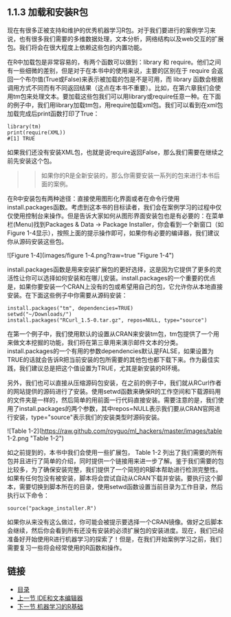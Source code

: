 ## 1.1.3 加载和安装R包 ##

现在有很多正被支持和维护的优秀机器学习R包。对于我们要进行的案例学习来说，也有很多我们需要的多维数据处理，文本分析，网络结构以及web交互的扩展包。我们将会在很大程度上依赖这些包的内置功能。

在R中加载包是非常容易的，有两个函数可以做到：library 和 require。他们之间有一些细微的差别，但是对于在本书中的使用来说，主要的区别在于 require 会返回一个布尔值(True或False)来表示被加载的包是不是可用，而 library 函数会根据调用方式不同而有不同返回结果（这点在本书不重要）。比如，在第六章我们会使用tm包来处理文本。要加载这些包我们可以用library或require任意一种。在下面的例子中，我们用library加载tm包，用require加载xml包。我们可以看到在xml包加载完成后print函数打印了True：

    library(tm)
    print(require(XML))
    #[1] TRUE

如果我们还没有安装XML包，也就是说require返回False，那么我们需要在继续之前先安装这个包。

>>如果你的R是全新安装的，那么你需要安装一系列的包来进行本书后面的案例。

在R中安装包有两种途径：直接使用图形化界面或者在命令行使用install.packages函数。考虑到这本书的目标读者，我们会在案例学习的过程中仅仅使用控制台来操作。但是告诉大家如何从图形界面安装包也是有必要的：在菜单栏(Menu)找到Packages & Data -> Package Installer，你会看到一个新窗口（如Figure 1-4显示），按照上面的提示操作即可，如果你有必要的编译器，我们建议你从源码安装这些包。

![Figure 1-4](images/figure 1-4.png?raw=true "Figure 1-4")

install.packages函数是用来安装扩展包的更好选择，这是因为它提供了更多的灵活性让你可以选择如何安装和在哪儿安装。install.packages的一个重要的优点是，如果你要安装一个CRAN上没有的包或希望用自己的包，它允许你从本地直接安装。在下面这些例子中你需要从源码安装：

    install.packages("tm", dependencies=TRUE)
    setwd("~/Downloads/")
    install.packages("RCurl_1.5-0.tar.gz", repos=NULL, type="source")

在第一个例子中，我们使用默认的设置从CRAN来安装tm包，tm包提供了一个用来做文本挖掘的功能，我们将在第三章用来演示邮件文本的分类。install.packages的一个有用的参数dependencies默认是FALSE，如果设置为TRUE的话就会告诉R把当前安装的包所需要的其他包也都下载下来。作为最佳实践，我们建议总是把这个值设置为TRUE，尤其是新安装的R环境。

另外，我们也可以直接从压缩源码包安装，在之前的例子中，我们就从RCurl作者的网站提供的源码进行了安装。使用setwd函数来确保R的工作空间和下载源码用的文件夹是一样的，然后简单的用前面一行代码直接安装。需要注意的是，我们使用了install.packages的两个参数，其中repos=NULL表示我们要从CRAN官网进行安装，type="source"表示我们的安装类型时源码安装。

![Table 1-2](https://raw.github.com/royguo/ml_hackers/master/images/table 1-2.png "Table 1-2")

如之前提到的，本书中我们会使用一些扩展包， Table 1-2 列出了我们需要的所有包并且进行了简单的介绍，同时提供一个链接用来进一步了解。鉴于我们需要的包比较多，为了确保安装完整，我们提供了一个简短的R脚本帮助进行检测完整性。如果有任何包没有被安装，脚本将会尝试自动从CRAN下载并安装。要执行这个脚本，需要切换到脚本所在的目录，使用setwd函数设置当前目录为工作目录，然后执行以下命令：

    source("package_installer.R")

如果你从来没有这么做过，你可能会被提示要选择一个CRAN镜像。做好之后脚本会继续，然后你会看到所有还没有安装的必须扩展包的安装进度。现在，我们已经准备好开始使用R进行机器学习的探索了！但是，在我们开始案例学习之前，我们需要复习一些将会经常使用的R函数和操作。

## 链接 ##
* [目录](<list.md>)
* [上一节 IDE和文本编辑器](1.1.2.md)
* [下一节 机器学习的R基础](1.1.4.md)